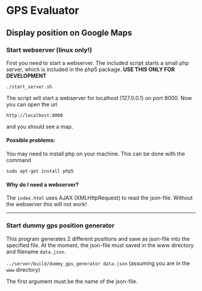 GPS Evaluator
=============

Display position on Google Maps
-------------------------------

### Start webserver (linux only!)

First you need to start a webserver. The included script starts a small php server, which is included in the php5 package. **USE THIS ONLY FOR DEVELOPMENT**

`./start_server.sh`

The script will start a webserver for localhost (127.0.0.1) on port 8000. Now you can open the url

`http://localhost:8000`

and you should see a map.

#### Possible problems:
You may need to install php on your machine. This can be done with the command

`sudo apt-get install php5`

#### Why do I need a webserver?
The `index.html` uses AJAX (XMLHttpRequest) to read the json-file. Without the webserver this will not work!

- - -

### Start dummy gps position generator

This program generates 2 different positions and save as json-file into the specified file. At the moment, the json-file must saved in the www directory and filename `data.json`.

`../server/build/dummy_gps_generator data.json` (assuming you are in the `www` directory)

The first argument must be the name of the json-file.